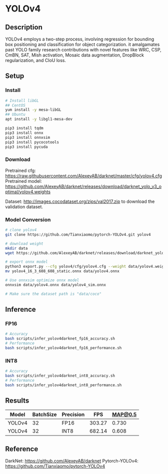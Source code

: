 # YOLOv4

## Description

YOLOv4 employs a two-step process, involving regression for bounding box positioning and classification for object categorization. it amalgamates past YOLO family research contributions with novel features like WRC, CSP, CmBN, SAT, Mish activation, Mosaic data augmentation, DropBlock regularization, and CIoU loss.

## Setup

### Install

```bash
# Install libGL
## CentOS
yum install -y mesa-libGL
## Ubuntu
apt install -y libgl1-mesa-dev

pip3 install tqdm
pip3 install onnx
pip3 install onnxsim
pip3 install pycocotools
pip3 install pycuda
```

### Download

Pretrained cfg: <https://raw.githubusercontent.com/AlexeyAB/darknet/master/cfg/yolov4.cfg>
Pretrained model: <https://github.com/AlexeyAB/darknet/releases/download/darknet_yolo_v3_optimal/yolov4.weights>

Dataset: <http://images.cocodataset.org/zips/val2017.zip> to download the validation dataset.

### Model Conversion

```bash
# clone yolov4
git clone https://github.com/Tianxiaomo/pytorch-YOLOv4.git yolov4

# download weight
mkdir data
wget https://github.com/AlexeyAB/darknet/releases/download/darknet_yolo_v3_optimal/yolov4.weights -P data

# export onnx model
python3 export.py --cfg yolov4/cfg/yolov4.cfg --weight data/yolov4.weights --batchsize 16 --output data/yolov4.onnx
mv yolov4_16_3_608_608_static.onnx data/yolov4.onnx

# Use onnxsim optimize onnx model
onnxsim data/yolov4.onnx data/yolov4_sim.onnx

# Make sure the dataset path is "data/coco"
```

## Inference

### FP16

```bash
# Accuracy
bash scripts/infer_yolov4darknet_fp16_accuracy.sh
# Performance
bash scripts/infer_yolov4darknet_fp16_performance.sh
```

### INT8

```bash
# Accuracy
bash scripts/infer_yolov4darknet_int8_accuracy.sh
# Performance
bash scripts/infer_yolov4darknet_int8_performance.sh
```

## Results

| Model  | BatchSize | Precision | FPS    | MAP@0.5 |
| ------ | --------- | --------- | ------ | ------- |
| YOLOv4 | 32        | FP16      | 303.27 | 0.730   |
| YOLOv4 | 32        | INT8      | 682.14 | 0.608   |

## Reference

DarkNet: <https://github.com/AlexeyAB/darknet>
Pytorch-YOLOv4: <https://github.com/Tianxiaomo/pytorch-YOLOv4>
